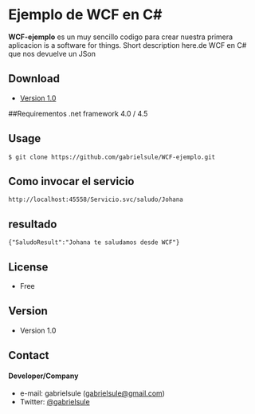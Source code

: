 Ejemplo de WCF en C#
======
**WCF-ejemplo** es un muy sencillo codigo para crear nuestra primera aplicacion is a software for things. Short description here.de WCF en C# que nos devuelve un JSon

## Download
* [Version 1.0](https://github.com/gabrielsule/WCF-ejemplo/archive/master.zip)

##Requirementos
.net framework 4.0 / 4.5

## Usage
```
$ git clone https://github.com/gabrielsule/WCF-ejemplo.git
```

## Como invocar el servicio
```
http://localhost:45558/Servicio.svc/saludo/Johana
```

## resultado
```
{"SaludoResult":"Johana te saludamos desde WCF"}
```

## License 
* Free

## Version 
* Version 1.0

## Contact
#### Developer/Company
* e-mail: gabrielsule (gabrielsule@gmail.com)
* Twitter: [@gabrielsule](https://twitter.com/gabrielsule)
